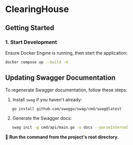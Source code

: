 # ClearingHouse

## Getting Started

### 1. Start Development  
Ensure Docker Engine is running, then start the application:  
```bash
docker compose up --build -d
```

## Updating Swagger Documentation  

To regenerate Swagger documentation, follow these steps:  

1. Install `swag` if you haven't already:  
```bash
   go install github.com/swaggo/swag/cmd/swag@latest
```  

2. Generate the Swagger docs:  
```bash
   swag init -g cmd/api/main.go -o docs --parseInternal  
```

📌 **Run the command from the project's root directory.**
